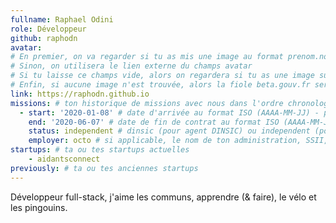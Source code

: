 ```yaml
---
fullname: Raphael Odini
role: Développeur
github: raphodn
avatar:
# En premier, on va regarder si tu as mis une image au format prenom.nom dans /img/authors/
# Sinon, on utilisera le lien externe du champs avatar
# Si tu laisse ce champs vide, alors on regardera si tu as une image sur GitHub
# Enfin, si aucune image n'est trouvée, alors la fiole beta.gouv.fr sera utilisée sur la page communauté
link: https://raphodn.github.io
missions: # ton historique de missions avec nous dans l'ordre chronologique. Remplis déjà la première pour commencer !
  - start: '2020-01-08' # date d'arrivée au format ISO (AAAA-MM-JJ) - pense à bien garder les '' !
    end: '2020-06-07' # date de fin de contrat au format ISO (AAAA-MM-JJ) - pense à bien garder les '' !
    status: independent # dinsic (pour agent DINSIC) ou independent (pour indépendant) ou admin (pour agent d'une autre administration) ou service (pour société de service)
    employer: octo # si applicable, le nom de ton administration, SSII, etc.
startups: # ta ou tes startups actuelles
    - aidantsconnect
previously: # ta ou tes anciennes startups
---
```


Développeur full-stack, j'aime les communs, apprendre (& faire), le vélo et les pingouins.
